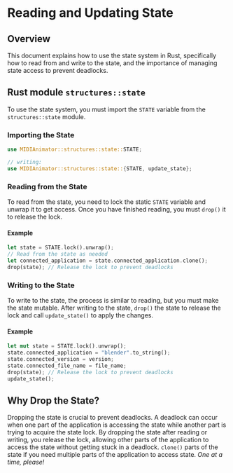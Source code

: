 # Reading and Updating State

## Overview
This document explains how to use the state system in Rust, specifically how to read from and write to the state, and the importance of managing state access to prevent deadlocks.

## Rust module `structures::state`

To use the state system, you must import the `STATE` variable from the `structures::state` module.

### Importing the State

```rs
use MIDIAnimator::structures::state::STATE;

// writing:
use MIDIAnimator::structures::state::{STATE, update_state};
```

### Reading from the State
To read from the state, you need to lock the static `STATE` variable and unwrap it to get access. Once you have finished reading, you must `drop()` it to release the lock.

#### Example
```rs
let state = STATE.lock().unwrap();
// Read from the state as needed
let connected_application = state.connected_application.clone();
drop(state); // Release the lock to prevent deadlocks
```

### Writing to the State
To write to the state, the process is similar to reading, but you must make the state mutable. After writing to the state, `drop()` the state to release the lock and call `update_state()` to apply the changes.

#### Example
```rs
let mut state = STATE.lock().unwrap();
state.connected_application = "blender".to_string();
state.connected_version = version;
state.connected_file_name = file_name;
drop(state); // Release the lock to prevent deadlocks
update_state();
```

## Why Drop the State?
Dropping the state is crucial to prevent deadlocks. A deadlock can occur when one part of the application is accessing the state while another part is trying to acquire the state lock. By dropping the state after reading or writing, you release the lock, allowing other parts of the application to access the state without getting stuck in a deadlock. `clone()` parts of the state if you need multiple parts of the application to access state. *One at a time, please!*

